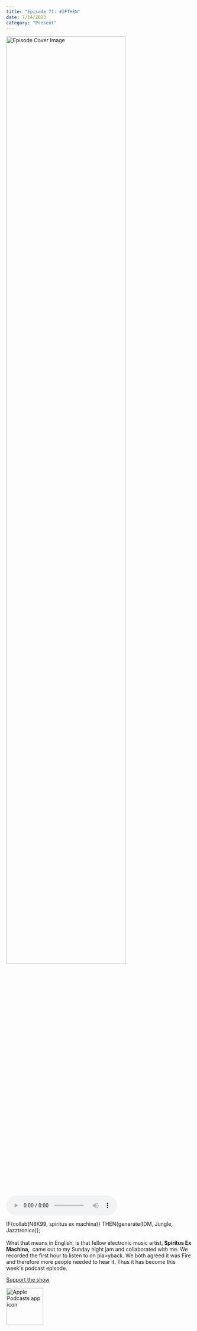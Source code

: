 ```yaml
---
title: "Episode 71: #IFTHEN"
date: 7/14/2023
category: "Present"
---
```

<img src="https://artwork.captivate.fm/c0a6b038-0b3f-44c8-9b95-2f4ac62c457c/60854458c4d1acdf4e1c2f79c4137142d85d78e379bdafbd69bd34c85f5819ad.jpg" alt="Episode Cover Image" width=80%/>
<audio controls>
  <source src="https://podcasts.captivate.fm/media/082ef6c7-f3a3-437e-836b-e543631f79be/13223996-episode-71-ifthen.mp3" type="audio/mpeg">
  Your browser does not support the audio element.
</audio>

<p>IF{collab(N8K99, spiritus ex machina)} THEN{generate(IDM, Jungle, Jazztronica)};<br/><br/>What that means in English, is that fellow electronic music artist,<b> Spiritus Ex Machina, </b> came out to my Sunday night jam and collaborated with me. We recorded the first hour to listen to on pla=yback. We both agreed it was Fire and therefore more people needed to hear it. Thus it has become this week&apos;s podcast episode. </p><a rel="payment" href="https://www.paypal.com/donate/?hosted_button_id=WX3GRUK5BHJLS">Support the show</a>

<a href="https://podcasts.apple.com/us/podcast/living-room-music/id1608791560?tscg=30200&itsct=podcast_box_appicon&ls=1&mttnsubad=1608791560" style="display: inline-block;"><img src="https://toolbox.marketingtools.apple.com/api/v2/badges/app-icon-podcasts/standard/en-us" alt="Apple Podcasts app icon" style="width: 100px; height: 100px; vertical-align: middle; object-fit: contain;" /></a>
    